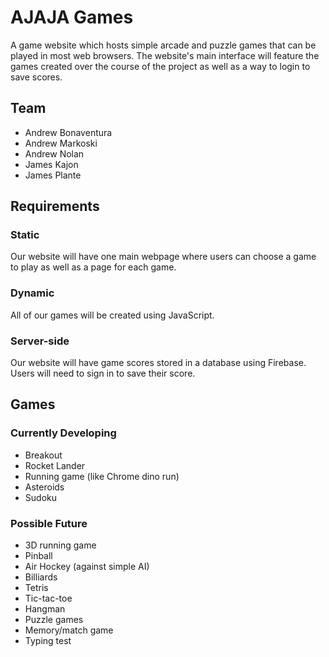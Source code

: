 # AJAJA Games

A game website which hosts simple arcade and puzzle games that can be played in most web browsers. The website's main interface will feature the games created over the course of the project as well as a way to login to save scores.

## Team
- Andrew Bonaventura 
- Andrew Markoski
- Andrew Nolan
- James Kajon
- James Plante


## Requirements

### Static

Our website will have one main webpage where users can choose a game to play as well as a page for each game.

### Dynamic

All of our games will be created using JavaScript.

### Server-side

Our website will have game scores stored in a database using Firebase. Users will need to sign in to save their score.


## Games

### Currently Developing

- Breakout
- Rocket Lander
- Running game (like Chrome dino run)
- Asteroids 
- Sudoku

### Possible Future

- 3D running game
- Pinball
- Air Hockey (against simple AI)
- Billiards
- Tetris
- Tic-tac-toe
- Hangman
- Puzzle games
- Memory/match game
- Typing test

